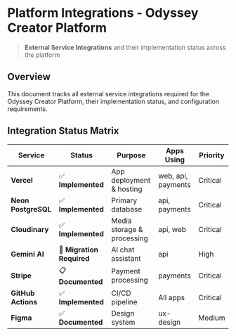 # Platform Integrations - Odyssey Creator Platform

> **External Service Integrations** and their implementation status across the platform

## Overview
This document tracks all external service integrations required for the Odyssey Creator Platform, their implementation status, and configuration requirements.

## Integration Status Matrix

| Service | Status | Purpose | Apps Using | Priority |
|---------|--------|---------|------------|----------|
| **Vercel** | ✅ **Implemented** | App deployment & hosting | web, api, payments | Critical |
| **Neon PostgreSQL** | ✅ **Implemented** | Primary database | api, payments | Critical |
| **Cloudinary** | ✅ **Implemented** | Media storage & processing | api, web | Critical |
| **Gemini AI** | 🔄 **Migration Required** | AI chat assistant | api | High |
| **Stripe** | 📋 **Documented** | Payment processing | payments | Critical |
| **GitHub Actions** | ✅ **Implemented** | CI/CD pipeline | All apps | Critical |
| **Figma** | ✅ **Documented** | Design system | ux-design | Medium |